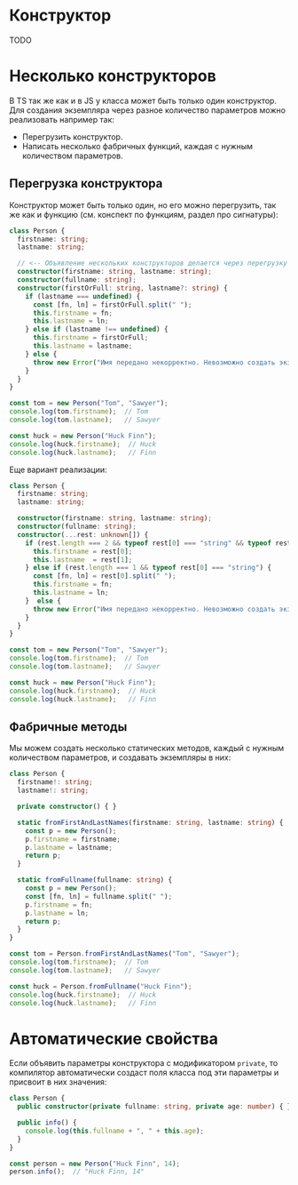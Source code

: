 # Конструктор

TODO

# Несколько конструкторов

В TS так же как и в JS у класса может быть только один конструктор. Для создания экземпляра через разное количество параметров можно реализовать например так:

* Перегрузить конструктор.
* Написать несколько фабричных функций, каждая с нужным количеством параметров.

## Перегрузка конструктора

Конструктор может быть только один, но его можно перегрузить, так же как и функцию (см. конспект по функциям, раздел про сигнатуры):

```typescript
class Person {
  firstname: string;
  lastname: string;

  // <-- Объявление нескольких конструкторов делается через перегрузку
  constructor(firstname: string, lastname: string);
  constructor(fullname: string);
  constructor(firstOrFull: string, lastname?: string) {
    if (lastname === undefined) {
      const [fn, ln] = firstOrFull.split(" ");
      this.firstname = fn;
      this.lastname = ln;
    } else if (lastname !== undefined) {
      this.firstname = firstOrFull;
      this.lastname = lastname;
    } else {
      throw new Error("Имя передано некорректно. Невозможно создать экземпляр Person.");
    }
  }
}

const tom = new Person("Tom", "Sawyer");
console.log(tom.firstname);  // Tom
console.log(tom.lastname);   // Sawyer

const huck = new Person("Huck Finn");
console.log(huck.firstname);  // Huck
console.log(huck.lastname);   // Finn
```

Еще вариант реализации:

```typescript
class Person {
  firstname: string;
  lastname: string;

  constructor(firstname: string, lastname: string);
  constructor(fullname: string);
  constructor(...rest: unknown[]) {
    if (rest.length === 2 && typeof rest[0] === "string" && typeof rest[1] === "string") {
      this.firstname = rest[0];
      this.lastname  = rest[1];
    } else if (rest.length === 1 && typeof rest[0] === "string") {
      const [fn, ln] = rest[0].split(" ");
      this.firstname = fn;
      this.lastname = ln;
    }  else {
      throw new Error("Имя передано некорректно. Невозможно создать экземпляр Person.");
    }
  }
}

const tom = new Person("Tom", "Sawyer");
console.log(tom.firstname);  // Tom
console.log(tom.lastname);   // Sawyer

const huck = new Person("Huck Finn");
console.log(huck.firstname);  // Huck
console.log(huck.lastname);   // Finn
```

## Фабричные методы

Мы можем создать несколько статических методов, каждый с нужным количеством параметров, и создавать экземпляры в них:

```typescript
class Person {
  firstname!: string;
  lastname!: string;

  private constructor() { }

  static fromFirstAndLastNames(firstname: string, lastname: string) {
    const p = new Person();
    p.firstname = firstname;
    p.lastname = lastname;
    return p;
  }

  static fromFullname(fullname: string) {
    const p = new Person();
    const [fn, ln] = fullname.split(" ");
    p.firstname = fn;
    p.lastname = ln;
    return p;
  }
}

const tom = Person.fromFirstAndLastNames("Tom", "Sawyer");
console.log(tom.firstname);  // Tom
console.log(tom.lastname);   // Sawyer

const huck = Person.fromFullname("Huck Finn");
console.log(huck.firstname);  // Huck
console.log(huck.lastname);   // Finn
```

# Автоматические свойства

Если объявить параметры конструктора с модификатором `private`, то компилятор автоматически создаст поля класса под эти параметры и присвоит в них значения:

```typescript
class Person {
  public constructor(private fullname: string, private age: number) { }

  public info() {
    console.log(this.fullname + ", " + this.age);
  }
}

const person = new Person("Huck Finn", 14);
person.info();  // "Huck Finn, 14" 

```

